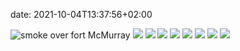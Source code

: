 date: 2021-10-04T13:37:56+02:00	

![smoke over fort McMurray]("images/pondskater/10.jpg")
![]("images/pondskater1.jpg")
![]("images/pondskater2.jpg")
![]("images/pondskater3.jpg")
![]("images/pondskater4.jpg")
![]("images/pondskater5.jpg")
![]("images/pondskater6.jpg")
![]("images/pondskater7.jpg")
![]("images/pondskater9.jpg")
